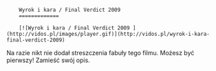 
        Wyrok i kara / Final Verdict 2009 
        =============
        
        [![Wyrok i kara / Final Verdict 2009 ](http://vidos.pl/images/player.gif)](http://vidos.pl/wyrok-i-kara-final-verdict-2009)
        
        
 Na razie nikt nie dodał streszczenia fabuły tego filmu. Możesz być pierwszy! Zamieść swój opis.
    